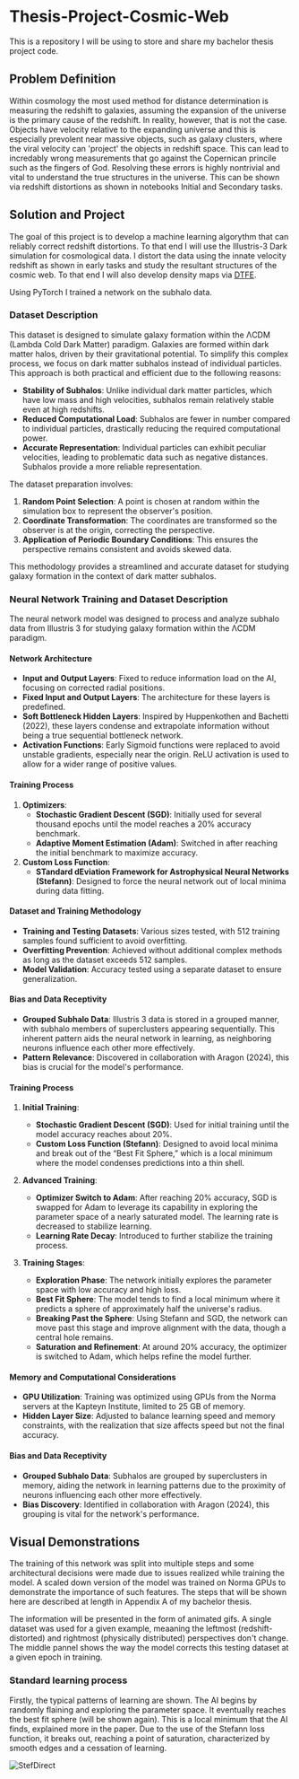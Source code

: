 # Thesis-Project-Cosmic-Web


This is a repository I will be using to store and share my bachelor thesis project code. 


## Problem Definition
Within cosmology the most used method for distance determination is measuring the redshift to galaxies, assuming the expansion of the universe is the primary cause of the redshift. In reality, however, that is not the case. Objects have velocity relative to the expanding universe and this is especially prevolent near massive objects, such as galaxy clusters, where the viral velocity can 'project' the objects in redshift space. This can lead to incredably wrong measurements that go against the Copernican princile such as the fingers of God. Resolving these errors is highly nontrivial and vital to understand the true structures in the universe. This can be shown via redshift distortions as shown in notebooks Initial and Secondary tasks. 


## Solution and Project
The goal of this project is to develop a machine learning algorythm that can reliably correct redshift distortions. To that end I will use the Illustris-3 Dark simulation for cosmological data. I distort the data using the innate velocity redshift as shown in early tasks and study the resultant structures of the cosmic web. To that end I will also develop density maps via [DTFE](https://github.com/jfeldbrugge/DTFE?tab=readme-ov-file). 

Using PyTorch I trained a network on the subhalo data. 

### Dataset Description

This dataset is designed to simulate galaxy formation within the ΛCDM (Lambda Cold Dark Matter) paradigm. Galaxies are formed within dark matter halos, driven by their gravitational potential. To simplify this complex process, we focus on dark matter subhalos instead of individual particles. This approach is both practical and efficient due to the following reasons:

- **Stability of Subhalos**: Unlike individual dark matter particles, which have low mass and high velocities, subhalos remain relatively stable even at high redshifts.
- **Reduced Computational Load**: Subhalos are fewer in number compared to individual particles, drastically reducing the required computational power.
- **Accurate Representation**: Individual particles can exhibit peculiar velocities, leading to problematic data such as negative distances. Subhalos provide a more reliable representation.

The dataset preparation involves:

1. **Random Point Selection**: A point is chosen at random within the simulation box to represent the observer's position.
2. **Coordinate Transformation**: The coordinates are transformed so the observer is at the origin, correcting the perspective.
3. **Application of Periodic Boundary Conditions**: This ensures the perspective remains consistent and avoids skewed data.

This methodology provides a streamlined and accurate dataset for studying galaxy formation in the context of dark matter subhalos.

### Neural Network Training and Dataset Description

The neural network model was designed to process and analyze subhalo data from Illustris 3 for studying galaxy formation within the ΛCDM paradigm.

#### Network Architecture

- **Input and Output Layers**: Fixed to reduce information load on the AI, focusing on corrected radial positions.
- **Fixed Input and Output Layers**: The architecture for these layers is predefined.
- **Soft Bottleneck Hidden Layers**: Inspired by Huppenkothen and Bachetti (2022), these layers condense and extrapolate information without being a true sequential bottleneck network.
- **Activation Functions**: Early Sigmoid functions were replaced to avoid unstable gradients, especially near the origin. ReLU activation is used to allow for a wider range of positive values.



#### Training Process

1. **Optimizers**:
   - **Stochastic Gradient Descent (SGD)**: Initially used for several thousand epochs until the model reaches a 20% accuracy benchmark.
   - **Adaptive Moment Estimation (Adam)**: Switched in after reaching the initial benchmark to maximize accuracy.
2. **Custom Loss Function**: 
   - **STandard dEviation Framework for Astrophysical Neural Networks (Stefann)**: Designed to force the neural network out of local minima during data fitting.

#### Dataset and Training Methodology

- **Training and Testing Datasets**: Various sizes tested, with 512 training samples found sufficient to avoid overfitting.
- **Overfitting Prevention**: Achieved without additional complex methods as long as the dataset exceeds 512 samples.
- **Model Validation**: Accuracy tested using a separate dataset to ensure generalization.

#### Bias and Data Receptivity

- **Grouped Subhalo Data**: Illustris 3 data is stored in a grouped manner, with subhalo members of superclusters appearing sequentially. This inherent pattern aids the neural network in learning, as neighboring neurons influence each other more effectively.
- **Pattern Relevance**: Discovered in collaboration with Aragon (2024), this bias is crucial for the model's performance.


#### Training Process

1. **Initial Training**:
   - **Stochastic Gradient Descent (SGD)**: Used for initial training until the model accuracy reaches about 20%. 
   - **Custom Loss Function (Stefann)**: Designed to avoid local minima and break out of the “Best Fit Sphere,” which is a local minimum where the model condenses predictions into a thin shell.
   
2. **Advanced Training**:
   - **Optimizer Switch to Adam**: After reaching 20% accuracy, SGD is swapped for Adam to leverage its capability in exploring the parameter space of a nearly saturated model. The learning rate is decreased to stabilize learning.
   - **Learning Rate Decay**: Introduced to further stabilize the training process.

3. **Training Stages**:
   - **Exploration Phase**: The network initially explores the parameter space with low accuracy and high loss.
   - **Best Fit Sphere**: The model tends to find a local minimum where it predicts a sphere of approximately half the universe's radius.
   - **Breaking Past the Sphere**: Using Stefann and SGD, the network can move past this stage and improve alignment with the data, though a central hole remains.
   - **Saturation and Refinement**: At around 20% accuracy, the optimizer is switched to Adam, which helps refine the model further.

#### Memory and Computational Considerations

- **GPU Utilization**: Training was optimized using GPUs from the Norma servers at the Kapteyn Institute, limited to 25 GB of memory.
- **Hidden Layer Size**: Adjusted to balance learning speed and memory constraints, with the realization that size affects speed but not the final accuracy.

#### Bias and Data Receptivity

- **Grouped Subhalo Data**: Subhalos are grouped by superclusters in memory, aiding the network in learning patterns due to the proximity of neurons influencing each other more effectively.
- **Bias Discovery**: Identified in collaboration with Aragon (2024), this grouping is vital for the network's performance.



## Visual Demonstrations

The training of this network was split into multiple steps and some architectural decisions were made due to issues realized while training the model. A scaled down version of the model was trained on Norma GPUs to demonstrate the importance of such features. The steps that will be shown here are described at length in Appendix A of my bachelor thesis.

The information will be presented in the form of animated gifs. A single dataset was used for a given example, meaaning the leftmost (redshift-distorted) and rightmost (physically distributed) perspectives don't change. The middle pannel shows the way the model corrects this testing dataset at a given epoch in training.

### Standard learning process

Firstly, the typical patterns of learning are shown. The AI begins by randomly flaining and exploring the parameter space. It eventually reaches the best fit sphere (will be shown again). This is a local minimum that the AI finds, explained more in the paper. Due to the use of the Stefann loss function, it breaks out, reaching a point of saturation, characterized by smooth edges and a cessation of learning.

![StefDirect](Executable/Model&#32;Figures/Gifs/LSES.gif)




